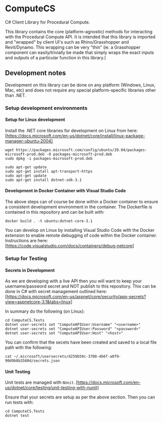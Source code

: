 # ComputeCS

C# Client Library for Procedural Compute.  

This library contains the core (platform-agnostic) methods for interacting with the Procedural Compute API.  It is intended that this library is imported and "wrapped" by client UI's such as Rhino/Grasshopper and Revit/Dynamo.  This wrapping can be very "thin" (ie. a Grasshopper component can easily/trivially be made that simply wraps the exact inputs and outputs of a particular function in this library.)


## Development notes

Development on this library can be done on any platform (Windows, Linux, Mac, etc) and does not require any special platform-specific libraries other than .NET.

### Setup development environments

#### Setup for Linux development

Install the .NET core libraries for development on Linux from here:
[https://docs.microsoft.com/en-us/dotnet/core/install/linux-package-manager-ubuntu-2004]

```
wget https://packages.microsoft.com/config/ubuntu/20.04/packages-microsoft-prod.deb -O packages-microsoft-prod.deb
sudo dpkg -i packages-microsoft-prod.deb

sudo apt-get update
sudo apt-get install apt-transport-https
sudo apt-get update
sudo apt-get install dotnet-sdk-3.1
```


#### Development in Docker Container with Visual Studio Code

The above steps can of course be done within a Docker container to ensure a consistent development environment in the container.  The Dockerfile is contained in this repository and can be built with:

```
docker build . -t ubuntu:dotnet-core-3.1
```

You can develop on Linux by installing Visual Studio Code with the Docker extension to enable remote debugging of code within the Docker container.  Instructions are here: 
[https://code.visualstudio.com/docs/containers/debug-netcore]


### Setup for Testing

#### Secrets in Development

As we are developing with a live API then you will want to keep your username/password secret and NOT publish to this repository.  This can be done in C# with secret management outlined here:
[https://docs.microsoft.com/en-us/aspnet/core/security/app-secrets?view=aspnetcore-3.1&tabs=linux]

In summary do the following (on Linux):
```
cd ComputeCS.Tests
dotnet user-secrets set "ComputeAPIUser:Username" "<username>"
dotnet user-secrets set "ComputeAPIUser:Password" "<password>"
dotnet user-secrets set "ComputeAPIUser:Host" "<host>"
```

You can confirm that the secets have been created and saved to a local file path with the following:
```
cat ~/.microsoft/usersecrets/d259b59c-3708-4b6f-a0f9-90d9b8b3560d/secrets.json
```

#### Unit Testing

Unit tests are managed with `NUnit`.
[https://docs.microsoft.com/en-us/dotnet/core/testing/unit-testing-with-nunit]

Ensure that your secrets are setup as per the above section.  Then you can run tests with:
```
cd ComputeCS.Tests 
dotnet test
```
